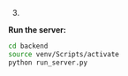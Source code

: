 3. 

**Run the server:**
   ```bash
   cd backend
   source venv/Scripts/activate
   python run_server.py
   ```